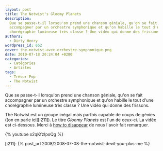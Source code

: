 ```yaml
---
layout: post
title: The Notwist's Gloomy Planets
description:
  Que se passe-t-il lorsqu'on prend une chanson géniale, qu'on se fait
  accompagner par un orchestre symphonique et qu'on habille le tout d'une
  chorégraphie lumineuse très classe ? Une vidéo qui donne des frissons.
authors:
  - Dirty Henry
wordpress_id: 652
cover: the-notwist-avec-orchestre-symphonique.png
date: 2010-07-18 20:24:04 +0200
categories:
  - Catégories
  - Artistes
tags:
  - Trésor Pop
  - The Notwist
---
```


Que se passe-t-il lorsqu'on prend une chanson géniale, qu'on se fait accompagner
par un orchestre symphonique et qu'on habille le tout d'une chorégraphie
lumineuse très classe ? Une vidéo qui donne des frissons.

The Notwist est un groupe inégal mais parfois capable de coups de génies ([on en
parle ici][i211]). Le titre _Gloomy Planets_ est l'un de ceux-ci. La vidéo est
ci-dessous. Merci à [how to disappear](http://blog.howtodisappear.org/) de nous
l'avoir fait remarquer.

{% youtube x2qKfzIpoQg %}

[i211]: {% post_url 2008/2008-07-08-the-notwist-devil-you-plus-me %}
